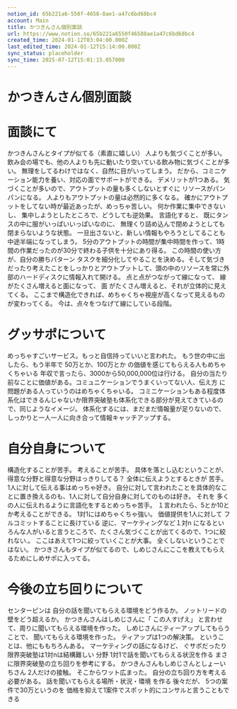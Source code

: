 ```yaml
---
notion_id: 65b221a6-550f-4658-8ae1-a47c6bd68bc4
account: Main
title: かつきんさん個別面談
url: https://www.notion.so/65b221a6550f46588ae1a47c6bd68bc4
created_time: 2024-01-12T03:04:00.000Z
last_edited_time: 2024-01-12T15:14:00.000Z
sync_status: placeholder
sync_time: 2025-07-12T15:01:15.057000
---
```

# かつきんさん個別面談

# 面談にて
かつきんさんとタイプが似てる（素直に嬉しい）
人よりも気づくことが多い。飲み会の場でも、他の人よりも先に動いたり空いている飲み物に気づくことが多い。 無理をしてるわけではなく、自然に目がいってしまう。
だから、コミニケーション能力を養い、対応の面でサポートができる。
デメリットが1つある。 気づくことが多いので、アウトプットの量も多くしないとすぐに リソースがパンパンになる。
人よりもアウトプットの量は必然的に多くなる。
確かにアウトプットをしてない時が最近あったが、めっちゃ苦しい。 何か作業に集中できないし、 集中しようとしたところで、どうしても逆効果。
言語化すると、 既にタンスの中に服がいっぱいいっぱいなのに、 無理くり詰め込んで閉めようとしても閉まらないような状態。
一旦出さないと、新しい情報もやろうとしてることも中途半端になってしまう。
5分のアウトプットの時間が集中時間を作って、1時間の作業だったのが30分で終わる子供を十分にあり得る。
この時間の使い方が、自分の勝ちパターン
タスクを細分化してやることを決める。そして気づきだったり考えたことをしっかりとアウトプットして、頭の中のリソースを常に外部のハードディスクに情報入れて開ける。
 点と点がつながって線になって、 線がたくさん増えると面になって、
面 がたくさん増えると、それが立体的に見えてくる。
ここまで構造化できれば、めちゃくちゃ視座が高くなって見えるものが変わってくる。
今は、点々をつなげて線にしている段階。
# グッサポについて
 めっちゃすごいサービス。もっと自信持っていいと言われた。
もう世の中に出したら、もう半年で 50万とか、100万とか の価値を感じてもらえる人もめちゃくちゃいる
年収で言ったら、3000から50,000,000位は行ける。
自分の当たり前なことに価値がある。コミュニケーションでうまくいってない人、伝え方 に問題がある人っていうのはめちゃくちゃいる。
コミニケーションもある程度体系化はできるんじゃないか限界突破塾も体系化できる部分が見えてきているので、同じようなイメージ。
体系化するには、まだまだ情報量が足りないので、しっかりと一人一人に向き合って情報キャッチアップする。
# 自分自身について
構造化することが苦手。 考えることが苦手。 具体を落とし込むということが、得意な分野と得意な分野はっきりしてる？ 全体に伝えようとするときが 苦手。 1人に対して伝える事はめっちゃ好き。 自分に対して言われたことを具体的なことに置き換えるのも、1人に対して自分自身に対してのものは好き。 それを 多くの人に伝えれるように言語化をするとめっちゃ苦手。
１言われたら、5とか10とか考えることができる。
1対1にはめちゃくちゃ強い。 価値提供を1人に対して フルコミットすることに長けている
逆に、マーケティングなど１対n になるといろんな人がいると言うところで、たくさん気づくことが出てくるので、1つに絞れない.。
ここはあえて1つに絞っていくことが大事。  全くしないということではない。
かつきさんもタイプが似てるので、しめじさんにここを教えてもらえるためにしめサポに入ってる。
# 今後の立ち回りについて
センターピンは 自分の話を聞いてもらえる環境をどう作るか。
 ノットリードの壁をどう超えるか。
かつきんさんはしめじさんに「 この人すげえ」 と言わせて、周りに聞いてもらえる環境を作った。
しめじさんにティーアップしてもらうことで、 聞いてもらえる環境を作った。
ティアップは1つの解決策。 ということは、他にももちろんある。
マーケティングの話になるけど、 ぐサポだったり限界突破塾は1対nは結構難しい 分野
1対1で話を聞いてもらえる状況を作る
まさに限界突破塾の立ち回りを参考にする。
かつきんさんもしめじさんとしょーいちさん 2人だけの接触。 そこからワット広まった。
自分の立ち回り方を考える必要がある。
話を聞いてもらえる場所・状況・環境 を作る
後々だが、 5つの案件で30万というのを 価格を抑えて1案件でスポット的にコンサルと言うこともできる